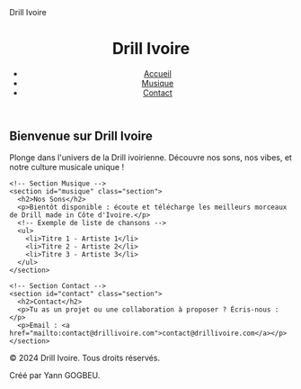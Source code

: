 <!DOCTYPE html>
<html lang="fr">
<head>
  <meta charset="UTF-8">
  <meta name="viewport" content="width=device-width, initial-scale=1.0">
  Drill Ivoire
  <link rel="stylesheet" href="style.css">
</head>
<body>
  <!-- En-tête -->
  <header>
    <div class="container">
      <h1>Drill Ivoire</h1>
      <nav>
        <ul>
          <li><a href="#accueil">Accueil</a></li>
          <li><a href="#musique">Musique</a></li>
          <li><a href="#contact">Contact</a></li>
        </ul>
      </nav>
    </div>
  </header>

  <!-- Contenu principal -->
  <main>
    <!-- Section Accueil -->
    <section id="accueil" class="section">
      <h2>Bienvenue sur Drill Ivoire</h2>
      <p>Plonge dans l'univers de la Drill ivoirienne. Découvre nos sons, nos vibes, et notre culture musicale unique !</p>
    </section>

    <!-- Section Musique -->
    <section id="musique" class="section">
      <h2>Nos Sons</h2>
      <p>Bientôt disponible : écoute et télécharge les meilleurs morceaux de Drill made in Côte d'Ivoire.</p>
      <!-- Exemple de liste de chansons -->
      <ul>
        <li>Titre 1 - Artiste 1</li>
        <li>Titre 2 - Artiste 2</li>
        <li>Titre 3 - Artiste 3</li>
      </ul>
    </section>

    <!-- Section Contact -->
    <section id="contact" class="section">
      <h2>Contact</h2>
      <p>Tu as un projet ou une collaboration à proposer ? Écris-nous :</p>
      <p>Email : <a href="mailto:contact@drillivoire.com">contact@drillivoire.com</a></p>
    </section>
  </main>

  <!-- Pied de page -->
  <footer>
    <p>&copy; 2024 Drill Ivoire. Tous droits réservés.</p>
    <p>Créé par Yann GOGBEU.</p>
  </footer>
</body>
</html>
